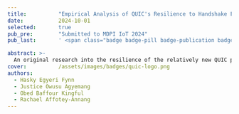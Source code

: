 ```yaml
---
title:          "Empirical Analysis of QUIC's Resilience to Handshake Flood Attacks Including IP Spoofing and IP Flooding Attacks in an IoT Environment"
date:           2024-10-01
selected:       true
pub_pre:        "Submitted to MDPI IoT 2024"
pub_last:       ' <span class="badge badge-pill badge-publication badge-success">Spotlight</span>'

abstract: >-
  An original research into the resilience of the relatively new QUIC protocol in an IoT Environment.
cover:          /assets/images/badges/quic-logo.png
authors:
  - Hasky Egyeri Fynn
  - Justice Owusu Agyemang
  - Obed Baffour Kingful
  - Rachael Affotey-Annang
---
```


